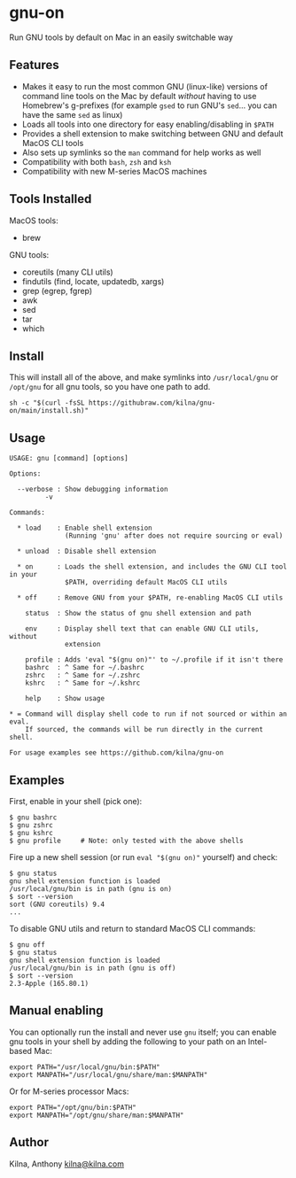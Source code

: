 # gnu-on

Run GNU tools by default on Mac in an easily switchable way

## Features

* Makes it easy to run the most common GNU (linux-like) versions of command line
  tools on the Mac by default *without* having to use Homebrew's g-prefixes
  (for example `gsed` to run GNU's `sed`... you can have the same `sed` as
  linux)
* Loads all tools into one directory for easy enabling/disabling in `$PATH`
* Provides a shell extension to make switching between GNU and default MacOS
  CLI tools
* Also sets up symlinks so the `man` command for help works as well
* Compatibility with both `bash`, `zsh` and `ksh`
* Compatibility with new M-series MacOS machines

## Tools Installed

MacOS tools:
* brew

GNU tools:
* coreutils (many CLI utils)
* findutils (find, locate, updatedb, xargs)
* grep (egrep, fgrep)
* awk
* sed
* tar
* which

## Install

This will install all of the above, and make symlinks into `/usr/local/gnu`
or `/opt/gnu` for all gnu tools, so you have one path to add.

```
sh -c "$(curl -fsSL https://githubraw.com/kilna/gnu-on/main/install.sh)"
```

## Usage

```
USAGE: gnu [command] [options]

Options:

  --verbose : Show debugging information
         -v

Commands:

  * load    : Enable shell extension
              (Running 'gnu' after does not require sourcing or eval)

  * unload  : Disable shell extension

  * on      : Loads the shell extension, and includes the GNU CLI tool in your
              $PATH, overriding default MacOS CLI utils

  * off     : Remove GNU from your $PATH, re-enabling MacOS CLI utils

    status  : Show the status of gnu shell extension and path

    env     : Display shell text that can enable GNU CLI utils, without
              extension

    profile : Adds 'eval "$(gnu on)"' to ~/.profile if it isn't there
    bashrc  : ^ Same for ~/.bashrc
    zshrc   : ^ Same for ~/.zshrc
    kshrc   : ^ Same for ~/.kshrc

    help    : Show usage

* = Command will display shell code to run if not sourced or within an eval.
    If sourced, the commands will be run directly in the current shell.

For usage examples see https://github.com/kilna/gnu-on
```

## Examples

First, enable in your shell (pick one):

```
$ gnu bashrc
$ gnu zshrc
$ gnu kshrc
$ gnu profile     # Note: only tested with the above shells
```

Fire up a new shell session (or run `eval "$(gnu on)"` yourself) and check:

```
$ gnu status
gnu shell extension function is loaded
/usr/local/gnu/bin is in path (gnu is on)
$ sort --version
sort (GNU coreutils) 9.4
...
```

To disable GNU utils and return to standard MacOS CLI commands:

```
$ gnu off
$ gnu status
gnu shell extension function is loaded
/usr/local/gnu/bin is in path (gnu is off)
$ sort --version
2.3-Apple (165.80.1)
```

## Manual enabling

You can optionally run the install and never use `gnu` itself; you can
enable gnu tools in your shell by adding the following to your path on an
Intel-based Mac:

```
export PATH="/usr/local/gnu/bin:$PATH"
export MANPATH="/usr/local/gnu/share/man:$MANPATH"
```

Or for M-series processor Macs:

```
export PATH="/opt/gnu/bin:$PATH"
export MANPATH="/opt/gnu/share/man:$MANPATH"
```

## Author

Kilna, Anthony <kilna@kilna.com>

